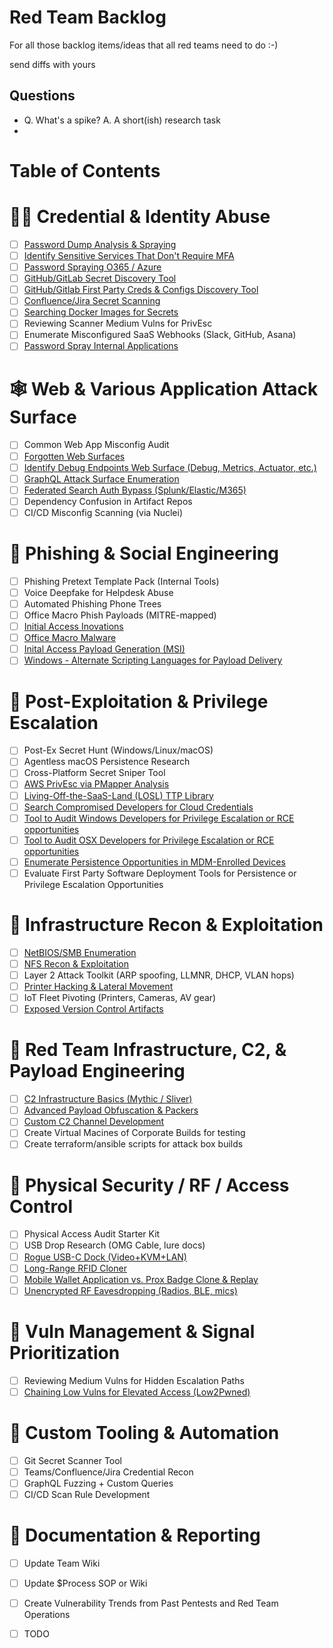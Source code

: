 # Red Team Backlog

For all those backlog items/ideas that all red teams need to do :-)

send diffs with yours

## Questions
* Q. What's a spike? A. A short(ish) research task
* 

Table of Contents
=================

# 🧑‍💻 Credential & Identity Abuse

- [ ] [Password Dump Analysis & Spraying](/tasks/research_spike_password_dump_analysis_&_cred.md)
- [ ] [Identify Sensitive Services That Don't Require MFA](/tasks/research_spike_mfa_gaps_services_access.md)  
- [ ] [Password Spraying O365 / Azure](/tasks/research_spike_password_spraying_office_365.md)  
- [ ] [GitHub/GitLab Secret Discovery Tool](/tasks/research_spike_github-gitlab_secret_search_to.md)
- [ ] [GitHub/Gitlab First Party Creds & Configs Discovery Tool](/tasks/github_gitlab_internal_dorking.md)
- [ ] [Confluence/Jira Secret Scanning](/tasks/research_spike_search_confluence_jira_credentials.md)   
- [ ] [Searching Docker Images for Secrets](/tasks/research_spike_unpacking_docker_containers_for_secrets.md)  
- [ ] Reviewing Scanner Medium Vulns for PrivEsc  
- [ ] Enumerate Misconfigured SaaS Webhooks (Slack, GitHub, Asana)
- [ ] [Password Spray Internal Applications](/tasks/password_spraying_internal_login.md)

# 🕸️ Web & Various Application Attack Surface

- [ ] Common Web App Misconfig Audit
- [ ] [Forgotten Web Surfaces](/tasks/research_spike_forgotten_web_attack_surfaces.md) 
- [ ] [Identify Debug Endpoints Web Surface (Debug, Metrics, Actuator, etc.)](/tasks/research_spike_debug_or_health_endpoints.md)  
- [ ] [GraphQL Attack Surface Enumeration](/tasks/research_spike_graphql_attack_surface_enumera.md)  
- [ ] [Federated Search Auth Bypass (Splunk/Elastic/M365)](/tasks/research_spike_federated_search_auth_bypass.md)  
- [ ] Dependency Confusion in Artifact Repos  
- [ ] CI/CD Misconfig Scanning (via Nuclei)  

# 🎣 Phishing & Social Engineering

- [ ] Phishing Pretext Template Pack (Internal Tools)  
- [ ] Voice Deepfake for Helpdesk Abuse  
- [ ] Automated Phishing Phone Trees  
- [ ] Office Macro Phish Payloads (MITRE-mapped)
- [ ] [Initial Access Inovations](/tasks/initial_access_innovations.md)
- [ ] [Office Macro Malware](/tasks/research_spike_office_macro_malware.md)
- [ ] [Inital Access Payload Generation (MSI)](/tasks/msi_payload_delivery.md)
- [ ] [Windows - Alternate Scripting Languages for Payload Delivery](/tasks/alternate_binary_payload_delivery.md)

# 🧱 Post-Exploitation & Privilege Escalation

- [ ] Post-Ex Secret Hunt (Windows/Linux/macOS)  
- [ ] Agentless macOS Persistence Research  
- [ ] Cross-Platform Secret Sniper Tool  
- [ ] [AWS PrivEsc via PMapper Analysis](/tasks/research_spike_aws_privilege_escalation.md)
- [ ] [Living-Off-the-SaaS-Land (LOSL) TTP Library](/tasks/research_spike_living-off-the-saas-land.md)
- [ ] [Search Compromised Developers for Cloud Credentials](/tasks/token_harvest_from_cli_configs.md)
- [ ] [Tool to Audit Windows Developers for Privilege Escalation or RCE opportunities](/tasks/audit_windows_dev_tools.md)
- [ ] [Tool to Audit OSX Developers for Privilege Escalation or RCE opportunities](/tasks/audit_macos_dev_tools.md)
- [ ] [Enumerate Persistence Opportunities in MDM-Enrolled Devices](/tasks/enumerate_managed_device_persistence.md)
- [ ] Evaluate First Party Software Deployment Tools for Persistence or Privilege Escalation Opportunities  

# 🧰 Infrastructure Recon & Exploitation

- [ ] [NetBIOS/SMB Enumeration](/tasks/research_spike_enumerate_internal_smb.md)  
- [ ] [NFS Recon & Exploitation](/tasks/research_spike_nfs_share_enumeration_and_exploit.md)  
- [ ] Layer 2 Attack Toolkit (ARP spoofing, LLMNR, DHCP, VLAN hops)  
- [ ] [Printer Hacking & Lateral Movement](/tasks/research_spike_printer_hacking_and_lateral_movement.md)  
- [ ] IoT Fleet Pivoting (Printers, Cameras, AV gear)
- [ ] [Exposed Version Control Artifacts](/tasks/research_spike_exposed_version_control_artifacts.md)

# 📡 Red Team Infrastructure, C2, & Payload Engineering

- [ ] [C2 Infrastructure Basics (Mythic / Sliver)](/tasks/research_spike_c2_infrastructure_basics.md)  
- [ ] [Advanced Payload Obfuscation & Packers](/tasks/research_spike_advanced_payload_obfuscation_and_packers.md)
- [ ] [Custom C2 Channel Development](/tasks/research_spike_custom_c2_channel_development.md)
- [ ] Create Virtual Macines of Corporate Builds for testing
- [ ] Create terraform/ansible scripts for attack box builds

# 🔐 Physical Security / RF / Access Control

- [ ] Physical Access Audit Starter Kit  
- [ ] USB Drop Research (OMG Cable, lure docs)  
- [ ] [Rogue USB-C Dock (Video+KVM+LAN)](/tasks/research_spike_rogue_usb-c_multi-function_implant.md)  
- [ ] [Long-Range RFID Cloner](/tasks/research_spike_long-range_rfid_badge_capture.md)  
- [ ] [Mobile Wallet Application vs. Prox Badge Clone & Replay](/tasks/research_spike_enterprise_badge_clone_vs_mobile_auth.md)  
- [ ] [Unencrypted RF Eavesdropping (Radios, BLE, mics)](/tasks/research_spike_rf_recon.md)  

# 🧪 Vuln Management & Signal Prioritization

- [ ] Reviewing Medium Vulns for Hidden Escalation Paths  
- [ ] [Chaining Low Vulns for Elevated Access (Low2Pwned)](/tasks/research_spike_chaining_low_vulns_into_pwned_things.md)  

# 🧬 Custom Tooling & Automation

- [ ] Git Secret Scanner Tool  
- [ ] Teams/Confluence/Jira Credential Recon  
- [ ] GraphQL Fuzzing + Custom Queries  
- [ ] CI/CD Scan Rule Development  

# 📘 Documentation & Reporting

- [ ] Update Team Wiki
- [ ] Update $Process SOP or Wiki
- [ ] Create Vulnerability Trends from Past Pentests and Red Team Operations
- [ ] TODO


